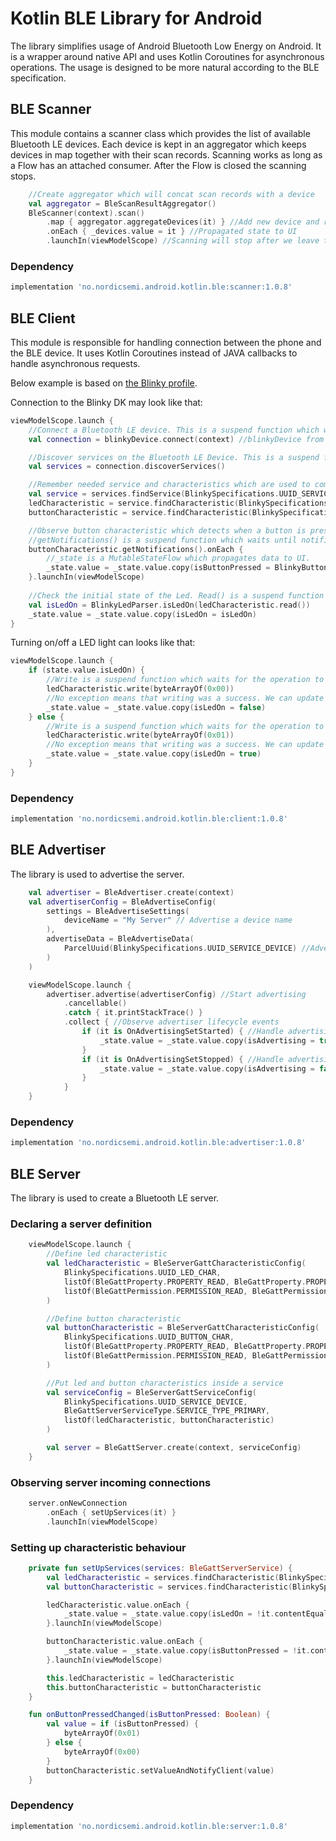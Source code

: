 # Kotlin BLE Library for Android

The library simplifies usage of Android Bluetooth Low Energy on Android. It is a wrapper around
native API and uses Kotlin Coroutines for asynchronous operations. The usage is designed to be more
natural according to the BLE specification.

## BLE Scanner

This module contains a scanner class which provides the list of available Bluetooth LE devices. Each 
device is kept in an aggregator which keeps devices in map together with their scan records. Scanning
works as long as a Flow has an attached consumer. After the Flow is closed the scanning stops.

```kotlin
    //Create aggregator which will concat scan records with a device
    val aggregator = BleScanResultAggregator()
    BleScanner(context).scan()
        .map { aggregator.aggregateDevices(it) } //Add new device and return an aggregated list
        .onEach { _devices.value = it } //Propagated state to UI
        .launchIn(viewModelScope) //Scanning will stop after we leave the screen
```

### Dependency
```Groovy
implementation 'no.nordicsemi.android.kotlin.ble:scanner:1.0.8'
```

## BLE Client
This module is responsible for handling connection between the phone and the BLE device. It uses
Kotlin Coroutines instead of JAVA callbacks to handle asynchronous requests.

Below example is based on [the Blinky profile](https://github.com/NordicSemiconductor/Android-nRF-Blinky).

Connection to the Blinky DK may look like that:
```kotlin
viewModelScope.launch {
    //Connect a Bluetooth LE device. This is a suspend function which waits until device is in conncted state.
    val connection = blinkyDevice.connect(context) //blinkyDevice from scanner

    //Discover services on the Bluetooth LE Device. This is a suspend function which waits until device discovery is finished.
    val services = connection.discoverServices()

    //Remember needed service and characteristics which are used to communicate with the DK.
    val service = services.findService(BlinkySpecifications.UUID_SERVICE_DEVICE)!!
    ledCharacteristic = service.findCharacteristic(BlinkySpecifications.UUID_LED_CHAR)!!
    buttonCharacteristic = service.findCharacteristic(BlinkySpecifications.UUID_BUTTON_CHAR)!!

    //Observe button characteristic which detects when a button is pressed
    //getNotifications() is a suspend function which waits until notification is enabled.
    buttonCharacteristic.getNotifications().onEach {
        //_state is a MutableStateFlow which propagates data to UI.
        _state.value = _state.value.copy(isButtonPressed = BlinkyButtonParser.isButtonPressed(it))
    }.launchIn(viewModelScope)
    
    //Check the initial state of the Led. Read() is a suspend function which waits until the value is read from the DK.
    val isLedOn = BlinkyLedParser.isLedOn(ledCharacteristic.read())
    _state.value = _state.value.copy(isLedOn = isLedOn)
}
```

Turning on/off a LED light can looks like that:
```kotlin
viewModelScope.launch {
    if (state.value.isLedOn) {
        //Write is a suspend function which waits for the operation to finish.
        ledCharacteristic.write(byteArrayOf(0x00))
        //No exception means that writing was a success. We can update the UI.
        _state.value = _state.value.copy(isLedOn = false)
    } else {
        //Write is a suspend function which waits for the operation to finish.
        ledCharacteristic.write(byteArrayOf(0x01))
        //No exception means that writing was a success. We can update the UI.
        _state.value = _state.value.copy(isLedOn = true)
    }
}
```

### Dependency
```Groovy
implementation 'no.nordicsemi.android.kotlin.ble:client:1.0.8'
```

## BLE Advertiser
The library is used to advertise the server.

```kotlin
    val advertiser = BleAdvertiser.create(context)
    val advertiserConfig = BleAdvertiseConfig(
        settings = BleAdvertiseSettings(
            deviceName = "My Server" // Advertise a device name
        ),
        advertiseData = BleAdvertiseData(
            ParcelUuid(BlinkySpecifications.UUID_SERVICE_DEVICE) //Advertise main service uuid.
        )
    )

    viewModelScope.launch {
        advertiser.advertise(advertiserConfig) //Start advertising
            .cancellable()
            .catch { it.printStackTrace() }
            .collect { //Observe advertiser lifecycle events
                if (it is OnAdvertisingSetStarted) { //Handle advertising start event
                    _state.value = _state.value.copy(isAdvertising = true)
                }
                if (it is OnAdvertisingSetStopped) { //Handle advertising stop event
                    _state.value = _state.value.copy(isAdvertising = false)
                }
            }
    }
```

### Dependency
```Groovy
implementation 'no.nordicsemi.android.kotlin.ble:advertiser:1.0.8'
```

## BLE Server
The library is used to create a Bluetooth LE server. 

### Declaring a server definition
```kotlin
    viewModelScope.launch {
        //Define led characteristic
        val ledCharacteristic = BleServerGattCharacteristicConfig(
            BlinkySpecifications.UUID_LED_CHAR,
            listOf(BleGattProperty.PROPERTY_READ, BleGattProperty.PROPERTY_WRITE),
            listOf(BleGattPermission.PERMISSION_READ, BleGattPermission.PERMISSION_WRITE)
        )

        //Define button characteristic
        val buttonCharacteristic = BleServerGattCharacteristicConfig(
            BlinkySpecifications.UUID_BUTTON_CHAR,
            listOf(BleGattProperty.PROPERTY_READ, BleGattProperty.PROPERTY_NOTIFY),
            listOf(BleGattPermission.PERMISSION_READ, BleGattPermission.PERMISSION_WRITE)
        )

        //Put led and button characteristics inside a service
        val serviceConfig = BleServerGattServiceConfig(
            BlinkySpecifications.UUID_SERVICE_DEVICE,
            BleGattServerServiceType.SERVICE_TYPE_PRIMARY,
            listOf(ledCharacteristic, buttonCharacteristic)
        )

        val server = BleGattServer.create(context, serviceConfig)
    }
```

### Observing server incoming connections
```kotlin
    server.onNewConnection
        .onEach { setUpServices(it) }
        .launchIn(viewModelScope)
```

### Setting up characteristic behaviour
```kotlin
    private fun setUpServices(services: BleGattServerService) {
        val ledCharacteristic = services.findCharacteristic(BlinkySpecifications.UUID_LED_CHAR)!!
        val buttonCharacteristic = services.findCharacteristic(BlinkySpecifications.UUID_BUTTON_CHAR)!!

        ledCharacteristic.value.onEach {
            _state.value = _state.value.copy(isLedOn = !it.contentEquals(byteArrayOf(0x00)))
        }.launchIn(viewModelScope)

        buttonCharacteristic.value.onEach {
            _state.value = _state.value.copy(isButtonPressed = !it.contentEquals(byteArrayOf(0x00)))
        }.launchIn(viewModelScope)

        this.ledCharacteristic = ledCharacteristic
        this.buttonCharacteristic = buttonCharacteristic
    }

    fun onButtonPressedChanged(isButtonPressed: Boolean) {
        val value = if (isButtonPressed) {
            byteArrayOf(0x01)
        } else {
            byteArrayOf(0x00)
        }
        buttonCharacteristic.setValueAndNotifyClient(value)
    }
```

### Dependency
```Groovy
implementation 'no.nordicsemi.android.kotlin.ble:server:1.0.8'
```
